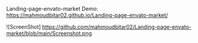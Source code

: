 Landing-page-envato-market
Demo: https://mahmoudbitar02.github.io/Landing-page-envato-market/

![ScreenShot] https://github.com/mahmoudbitar02/Landing-page-envato-market/blob/main/Screenshot.png

